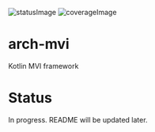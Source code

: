 ![statusImage](https://ci.sunnyday.dev/app/rest/builds/branch:name:main/statusIcon)
![coverageImage](https://img.shields.io/endpoint?url=https://kvdb.io/PY9VzGdCHe8YPbKvepE4y4/arch-mvi.main.coverage)
# arch-mvi
Kotlin MVI framework

# Status
In progress. README will be updated later.
